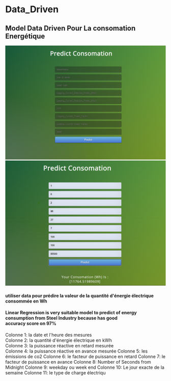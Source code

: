 # Data_Driven

## Model Data Driven Pour La consomation Energétique

<img src="https://github.com/sohaibtemsa/Data_Driven/blob/main/im1.png">
<img src="https://github.com/sohaibtemsa/Data_Driven/blob/main/im2.png">

#### utiliser data pour prédire la valeur de la quantité d'énergie électrique consommée en Wh
#### Linear Regression is very suitable model to predict of energy consumption from Steel Industry because has good accuracy score on 97%

Colonne 1: la date et l'heure des mesures  
Colonne 2: la quantité d'énergie électrique en kWh  
Colonne 3: la puissance réactive en retard mesurée  
Colonne 4: la puissance réactive en avance mesurée
Colonne 5: les émissions de co2
Colonne 6: le facteur de puissance en retard 
Colonne 7: le facteur de puissance en avance 
Colonne 8: Number of Seconds from Midnight 
Colonne 9: weekday ou week end 
Colonne 10: Le jour exacte de la semaine 
Colonne 11: le type de charge électriqu
